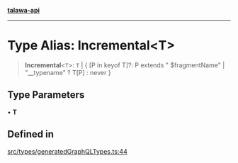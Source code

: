 [**talawa-api**](../../../README.md)

***

# Type Alias: Incremental\<T\>

> **Incremental**\<`T`\>: `T` \| \{ \[P in keyof T\]?: P extends " $fragmentName" \| "\_\_typename" ? T\[P\] : never \}

## Type Parameters

• **T**

## Defined in

[src/types/generatedGraphQLTypes.ts:44](https://github.com/Suyash878/talawa-api/blob/f376d03c37e9acd046e7cc983947432c95f74442/src/types/generatedGraphQLTypes.ts#L44)

